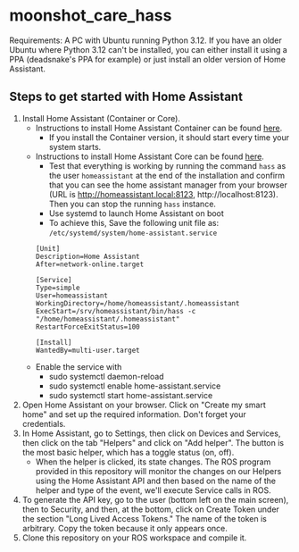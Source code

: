 # moonshot_care_hass

Requirements: A PC with Ubuntu running Python 3.12. If you have an older Ubuntu where Python 3.12 can't be installed, you can either install it using a PPA (deadsnake's PPA for example) or just install an older version of Home Assistant.

## Steps to get started with Home Assistant

1. Install Home Assistant (Container or Core).
   - Instructions to install Home Assistant Container can be found [here](https://www.home-assistant.io/installation/generic-x86-64#install-home-assistant-container).
     - If you install the Container version, it should start every time your system starts.   
   - Instructions to install Home Assistant Core can be found [here](https://www.home-assistant.io/installation/linux#install-home-assistant-core).
     - Test that everything is working by running the command `hass` as the user `homeassistant` at the end of the installation and confirm that you can see the home assistant manager from your browser (URL is http://homeassistant.local:8123, http://localhost:8123). Then you can stop the running `hass` instance. 
     - Use systemd to launch Home Assistant on boot
     - To achieve this, Save the following unit file as: `/etc/systemd/system/home-assistant.service`
	 ```
	 [Unit]
	 Description=Home Assistant
	 After=network-online.target

	 [Service]
	 Type=simple 
	 User=homeassistant
	 WorkingDirectory=/home/homeassistant/.homeassistant
	 ExecStart=/srv/homeassistant/bin/hass -c "/home/homeassistant/.homeassistant"
	 RestartForceExitStatus=100

	 [Install]
	 WantedBy=multi-user.target

	 ```
   - Enable the service with
     - sudo systemctl daemon-reload
     - sudo systemctl enable home-assistant.service
     - sudo systemctl start home-assistant.service
2. Open Home Assistant on your browser. Click on "Create my smart home" and set up the required information. Don't forget your credentials.
3. In Home Assistant, go to Settings, then click on Devices and Services, then click on the tab "Helpers" and click on "Add helper". The button is the most basic helper, which has a toggle status (on, off). 
   - When the helper is clicked, its state changes. The ROS program provided in this repository will monitor the changes on our Helpers using the Home Assistant API and then based on the name of the helper and type of the event, we'll execute Service calls in ROS.
4. To generate the API key, go to the user (bottom left on the main screen), then to Security, and then, at the bottom, click on Create Token under the section "Long Lived Access Tokens." The name of the token is arbitrary. Copy the token because it only appears once.
5. Clone this repository on your ROS workspace and compile it.








